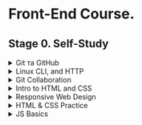 # Front-End Course. 

## Stage 0. Self-Study

<details><summary>Git та GitHub</summary>
<p>

## Git та GitHub

<details><summary>Homework Screenshots</summary>
<p>


# Homework Screenshots

![gitmain](./task_git_collaboration/git-main.jpg)
![gitremote](./task_git_collaboration/git-remote.jpg)

</p>
</details>

<details><summary>Homework feedback</summary>
<p>

# Homework feedback

1.	Прослухав частину курсу на Coursera. 
2.	Пройшов рівні на learngitbranching.js.org. Скріншоти згнаходяться в розділі GitHub and Collaboration 
3.	Створив README.md
4.	Згадав основи по роботі з Git та GitHub. Матеріал для мене не виявився геть легким. Були труднощі. Подання матеріалу наочне і доступне.
5.	Завдання виконав. Було не легко

</p>
</details>
***************************************************************

</p>
</details>

<details><summary>Linux CLI, and HTTP</summary>
<p>


## Linux CLI, and HTTP

<details><summary>Homework Screenshots</summary>
<p>

# Homework Screenshots

![linquiz1](./task_linux_cli/linux-quiz-1.jpg)
![linquiz2](./task_linux_cli/linux-quiz-2.jpg)
![linquiz3](./task_linux_cli/linux-quiz-3.jpg)
![linquiz3](./task_linux_cli/linux-quiz-4.jpg)

</p>
</details>

<details><summary>Homework feedback</summary>
<p>

# Homework feedback

1.	Просте і зрозуміле пояснення матеріалу. Новий матеріал був починаючи з другого розділу. Я раніше не працював з Linux, але використовував деякі команди в терміналі. В цілому нового було багато.  Якщо буду працювати у галузі веб-розробки, то напевне буду використовувати. 
2.	Стаття потрібна. Розумію. Нового матеріалу також багато. Важко зрозуміти все за один раз.
3.	Як у п.2.

</p>
</details>
***************************************************************

</p>
</details>

<details><summary>Git Collaboration</summary>
<p>

## Git Collaboration

<details><summary>Homework Screenshots</summary>
<p>

# Homework Screenshots

![gitmain](./task_git_collaboration/git-main.jpg)
![gitremote](./task_git_collaboration/git-remote.jpg)

</p>
</details>

<details><summary>Homework feedback</summary>
<p>

# Homework feedback

1.	Дякую організаторам за гарний і ефективний курс по Git Basics. Для мене це не зовсім проста тема. Інформація, що викладена на ресурсі learngitbranching.js.org, добре сприймається. Гарно, просто і зрозуміло. Був новий матеріал по роботі з комітами. Планую використовувати набуті знання для подальшої роботи. 

</p>
</details>
***************************************************************

</p>
</details>

<details><summary>Intro to HTML and CSS</summary>
<p>

## Intro to HTML and CSS

<details><summary>Homework Screenshots</summary>
<p>

# Homework Screenshots

![html](./task_html_css_intro/learn-html.jpg)
![css](./task_html_css_intro/learn-css.jpg)

</p>
</details>

<details><summary>Homework feedback</summary>
<p>

# Homework feedback

1.	Просте і зрозуміле пояснення основ html та css. Для мене найбільш корисною була лекція Conflict Resolution. Здивувало наявність такого інструмента як non-breaking space. Не знав ранніше.
2.	Проходив цей курс раніше (PRO версія). Мені сподобалось. Матеріал викладається для тих, хто починає з нуля. Є можливість зразу практикувати і спостерігати за результатом. 
3.	Теж саме, що п.2 

</p>
</details>
***************************************************************

</p>
</details>

<details><summary>Responsive Web Design</summary>
<p>

## Responsive Web Design

<details><summary>Homework Screenshots</summary>
<p>

# Homework Screenshots

![garten](./task_responsive_web_design/cssgridgarden.jpg)
![frog](./task_responsive_web_design/flexboxfroggy.jpg)

</p>
</details>

<details><summary>Homework feedback</summary>
<p>

# Homework feedback

1.	Цікава стаття. Мав схожу практику на Codecademy. Також на прикладі додатку про погоду. 
2.	Дякую автору. Цікава манера викладання. Заходить легко.
3.	Дуже наочно. Все зрозуміло і навіть цікаво. Проблем не було. 
4.	«Пришло время изучать гриды». Круто! Раніше вивчав тільки основи. Тому був новий матеріал для мене. 
5.	Цікаве викладання матеріалу. Дуже ефективно. Мав проблеми з 26 і 28 завданням. Пішло не зразу.


</p>
</details>
***************************************************************

</p>
</details>

<details><summary>HTML & CSS Practice</summary>
<p>

## HTML & CSS Practice

<details><summary>Homework Screenshots</summary>
<p>

# Homework Screenshots

![htmlcsspractice](./html-css-practice/html-css-practice.jpg)


</p>
</details>

<details><summary>Homework feedback</summary>
<p>

# Homework feedback

1.	Цікаве завдання. Виглядало простим. Насправді не було просто. Не все вдалося зробити так як хотілося. 
2.	GitHub Pages - https://khatsur.github.io/hooli-style-popup/  
3.	Repo - https://github.com/Khatsur/hooli-style-popup 


</p>
</details>
***************************************************************

</p>
</details>

<details><summary>JS Basics</summary>
<p>

## JS Basics

<details><summary>Homework Screenshots</summary>
<p>

# Homework Screenshots

![basicjs](./task_js_basics/basic-javascript.jpg)
![esjs](./task_js_basics/challenges.jpg)
![datajs](./task_js_basics/basic-data-structures.jpg)
![algorithmjs](./task_js_basics/basic-algorithm-scripting.jpg)
![functionaljs](./task_js_basics/functional-programming.jpg)
![challengesjs](./task_js_basics/algorithm-scripting-challenges.jpg)

</p>
</details>

<details><summary>Homework feedback</summary>
<p>

# Homework feedback

1. Проходив цей курс раніше. Закінчив повністю цього літа курс по JS і отримав сертифікат - https://www.freecodecamp.org/certification/khatsur/javascript-algorithms-and-data-structures.
Загалом все було зрозуміло. Важко було на JavaScript Algorithms and Data Structures Projects


</p>
</details>
***************************************************************
